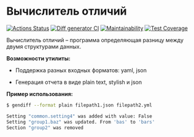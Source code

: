 # Вычислитель отличий

[![Actions Status](https://github.com/makafonov/python-project-lvl2/workflows/hexlet-check/badge.svg)](https://github.com/makafonov/python-project-lvl2/actions) [![Diff generator CI](https://github.com/makafonov/python-project-lvl2/actions/workflows/workflow.yml/badge.svg)](https://github.com/makafonov/python-project-lvl2/actions/workflows/workflow.yml) [![Maintainability](https://api.codeclimate.com/v1/badges/04e6d64c0afc2c0a08e7/maintainability)](https://codeclimate.com/github/makafonov/python-project-lvl2/maintainability) [![Test Coverage](https://api.codeclimate.com/v1/badges/04e6d64c0afc2c0a08e7/test_coverage)](https://codeclimate.com/github/makafonov/python-project-lvl2/test_coverage)

Вычислитель отличий – программа определяющая разницу между двумя структурами данных.

**Возможности утилиты:**

* Поддержка разных входных форматов: yaml, json

* Генерация отчета в виде plain text, stylish и json

**Пример использования:**

```bash
$ gendiff --format plain filepath1.json filepath2.yml

Setting "common.setting4" was added with value: False
Setting "group1.baz" was updated. From 'bas' to 'bars'
Section "group2" was removed
```
